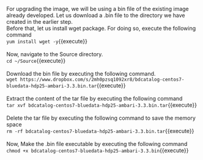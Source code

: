 For upgrading the image, we will be using a bin file of the existing image already developed. Let us download a .bin file to the directory we have created in the earlier step. 
<br>
Before that, let us install wget package. For doing so, execute the following command
<br>
`yum install wget -y`{{execute}}<br>
<br>
Now, navigate to the Source directory.
<br>
`cd ~/Source`{{execute}}
<br>
<br>
Download the bin file by executing the following command.
<br>
`wget https://www.dropbox.com/s/2mh0pzsq1092xr8/bdcatalog-centos7-bluedata-hdp25-ambari-3.3.bin.tar`{{execute}}
<br><br>
Extract the content of the tar file by executing the following command
<br>`tar xvf bdcatalog-centos7-bluedata-hdp25-ambari-3.3.bin.tar`{{execute}}
<br><br>
Delete the tar file by executing the following command to save the memory space
<br>`rm -rf bdcatalog-centos7-bluedata-hdp25-ambari-3.3.bin.tar`{{execute}}
<br><br>
Now, Make the .bin file executable by executing the following command<br>
`chmod +x bdcatalog-centos7-bluedata-hdp25-ambari-3.3.bin`{{execute}}

